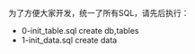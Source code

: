 为了方便大家开发，统一了所有SQL，请先后执行：

- 0-init_table.sql        create db,tables
- 1-init_data.sql         create data
